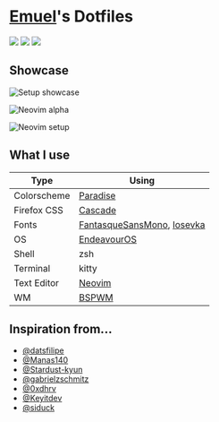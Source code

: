 # [Emuel](https://github.com/emuel-vassallo)'s Dotfiles

<p>
  <a href="https://github.com/emuel-vassallo/dotfiles/stargazers"><img src="https://img.shields.io/github/stars/emuel-vassallo/dotfiles?colorA=151515&colorB=8C977D&style=for-the-badge"></a>
  <a href="https://github.com/emuel-vassallo/dotfiles/issues"><img src="https://img.shields.io/github/issues/emuel-vassallo/dotfiles?colorA=151515&colorB=B66467&style=for-the-badge"></a>
  <a href="https://github.com/emuel-vassallo/dotfiles/network/members"><img src="https://img.shields.io/github/forks/emuel-vassallo/dotfiles?colorA=151515&colorB=8DA3B9&style=for-the-badge"></a>
</p>

## Showcase

![Setup showcase](https://raw.githubusercontent.com/emuel-vassallo/dotfiles/main/images/screenshots/neofetch-nvim-dashboard.png)

![Neovim alpha](https://github.com/emuel-vassallo/nvim/blob/main/screenshots/nvim-alpha.png)

![Neovim setup](https://github.com/emuel-vassallo/nvim/blob/main/screenshots/overall-preview.png)

## What I use

| Type        | Using
| ----------- | ---------------------------------------------------------------------------------------------------------------------------------------------------------------------------------------------------------------------------- |
| Colorscheme | [Paradise](https://github.com/Manas140/paradise)
| Firefox CSS | [Cascade](https://github.com/andreasgrafen/cascade)
| Fonts       | [FantasqueSansMono](https://github.com/ryanoasis/nerd-fonts/releases/download/v2.1.0/FantasqueSansMono.zip), [Iosevka](https://github.com/ryanoasis/nerd-fonts/releases/download/v2.1.0/Iosevka.zip)
| OS          | [EndeavourOS](https://endeavouros.com/)
| Shell       | zsh
| Terminal    | kitty
| Text Editor | [Neovim](https://neovim.io/)
| WM          | [BSPWM](https://github.com/baskerville/bspwm)

## Inspiration from...

- [@datsfilipe](https://github.com/datsfilipe/dots)
- [@Manas140](https://github.com/Manas140/dotfiles)
- [@Stardust-kyun](https://github.com/Stardust-kyun/dotfiles)
- [@gabrielzschmitz](https://github.com/gabrielzschmitz/dotfiles)
- [@0xdhrv](https://github.com/0xdhrv/dotfiles)
- [@Keyitdev](https://github.com/Keyitdev/dotfiles)
- [@siduck](https://github.com/siduck/st)
